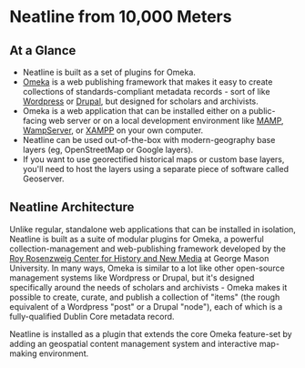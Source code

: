 # Neatline from 10,000 Meters

## At a Glance

  - Neatline is built as a set of plugins for Omeka.
  - [Omeka][omeka] is a web publishing framework that makes it easy to create collections of standards-compliant metadata records - sort of like [Wordpress][wordpress] or [Drupal][drupal], but designed for scholars and archivists.
  - Omeka is a web application that can be installed either on a public-facing web server or on a local development environment like [MAMP][mamp], [WampServer][wamp], or [XAMPP][xampp] on your own computer.
  - Neatline can be used out-of-the-box with modern-geography base layers (eg, OpenStreetMap or Google layers).
  - If you want to use georectified historical maps or custom base layers, you'll need to host the layers using a separate piece of software called Geoserver.

## Neatline Architecture

Unlike regular, standalone web applications that can be installed in isolation, Neatline is built as a suite of modular plugins for Omeka, a powerful collection-management and web-publishing framework developed by the [Roy Rosenzweig Center for History and New Media][chnm] at George Mason University. In many ways, Omeka is similar to a lot like other open-source management systems like Wordpress or Drupal, but it's designed specifically around the needs of scholars and archivists - Omeka makes it possible to create, curate, and publish a collection of "items" (the rough equivalent of a Wordpress "post" or a Drupal "node"), each of which is a fully-qualified Dublin Core metadata record.

Neatline is installed as a plugin that extends the core Omeka feature-set by adding an geospatial content management system and interactive map-making environment.


[omeka]: http://omeka.org/
[wordpress]: http://wordpress.org/
[drupal]: https://drupal.org/
[mamp]: http://www.mamp.info/en/index.html
[wamp]: http://www.wampserver.com/en/
[xampp]: http://www.apachefriends.org/en/xampp.html
[chnm]: http://chnm.gmu.edu/
